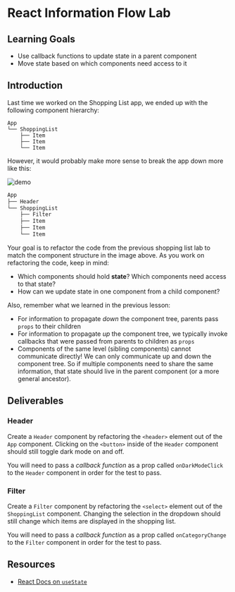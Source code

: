 # React Information Flow Lab

## Learning Goals

- Use callback functions to update state in a parent component
- Move state based on which components need access to it

## Introduction

Last time we worked on the Shopping List app, we ended up with the following
component hierarchy:

```txtv
App
└── ShoppingList
    ├── Item
    ├── Item
    └── Item
```

However, it would probably make more sense to break the app down more like this:

![demo](https://curriculum-content.s3.amazonaws.com/phase-2/react-hooks-information-flow-lab/demo.png)

```txt
App
├── Header
└── ShoppingList
    ├── Filter
    ├── Item
    ├── Item
    └── Item
```

Your goal is to refactor the code from the previous shopping list lab to match
the component structure in the image above. As you work on refactoring the code,
keep in mind:

- Which components should hold **state**? Which components need access to that state?
- How can we update state in one component from a child component?

Also, remember what we learned in the previous lesson:

- For information to propagate _down_ the component tree, parents pass `props`
  to their children
- For information to propagate _up_ the component tree, we typically invoke
  callbacks that were passed from parents to children as `props`
- Components of the same level (sibling components) cannot communicate directly!
  We can only communicate up and down the component tree. So if multiple
  components need to share the same information, that state should live in the
  parent component (or a more general ancestor).

## Deliverables

### Header

Create a `Header` component by refactoring the `<header>` element out of the
`App` component. Clicking on the `<button>` inside of the `Header` component
should still toggle dark mode on and off.

You will need to pass a _callback function_ as a prop called `onDarkModeClick`
to the `Header` component in order for the test to pass.

### Filter

Create a `Filter` component by refactoring the `<select>` element out of the
`ShoppingList` component. Changing the selection in the dropdown should still
change which items are displayed in the shopping list.

You will need to pass a _callback function_ as a prop called `onCategoryChange`
to the `Filter` component in order for the test to pass.

## Resources

- [React Docs on `useState`](https://reactjs.org/docs/hooks-state.html)
